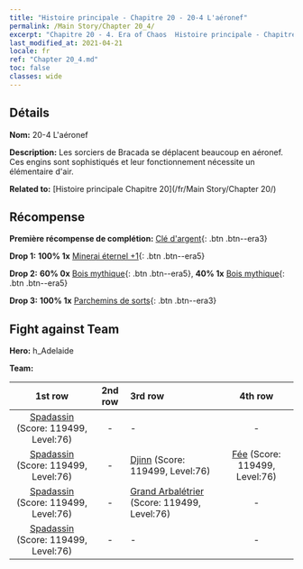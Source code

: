 ```yaml
---
title: "Histoire principale - Chapitre 20 - 20-4 L'aéronef"
permalink: /Main Story/Chapter 20_4/
excerpt: "Chapitre 20 - 4. Era of Chaos  Histoire principale - Chapitre 20_4. 20-4 L'aéronef"
last_modified_at: 2021-04-21
locale: fr
ref: "Chapter 20_4.md"
toc: false
classes: wide
---
```


## Détails

 **Nom:** 20-4 L'aéronef

 **Description:** Les sorciers de Bracada se déplacent beaucoup en aéronef. Ces engins sont sophistiqués et leur fonctionnement nécessite un élémentaire d'air.

 **Related to:** [Histoire principale Chapitre 20](/fr/Main Story/Chapter 20/)

## Récompense

 **Première récompense de complétion:** [Clé d'argent](/fr/Items/con_693/){: .btn .btn--era3}

 **Drop 1:** **100% 1x** [Minerai éternel +1](/fr/Items/mat_68/){: .btn .btn--era5}

 **Drop 2:** **60% 0x** [Bois mythique](/fr/Items/mat_62/){: .btn .btn--era5}, **40% 1x** [Bois mythique](/fr/Items/mat_62/){: .btn .btn--era5}

 **Drop 3:** **100% 1x** [Parchemins de sorts](/fr/Items/con_694/){: .btn .btn--era3}


## Fight against Team
 **Hero:** h_Adelaide

 **Team:**


  | 1st row | 2nd row | 3rd row | 4th row |
  |:----:|:----:|:----|:----:|
  | [Spadassin](/fr/units/Swordsman/) (Score: 119499, Level:76)  | - | - | - |
  | [Spadassin](/fr/units/Swordsman/) (Score: 119499, Level:76)  | - | [Djinn](/fr/units/Genie/) (Score: 119499, Level:76)  | [Fée](/fr/units/Sprite/) (Score: 119499, Level:76)  |
  | [Spadassin](/fr/units/Swordsman/) (Score: 119499, Level:76)  | - | [Grand Arbalétrier](/fr/units/Marksman/) (Score: 119499, Level:76)  | - |
  | [Spadassin](/fr/units/Swordsman/) (Score: 119499, Level:76)  | - | - | - |


